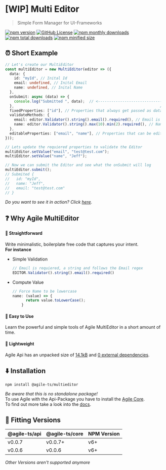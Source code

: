 # [WIP] Multi Editor

> Simple Form Manager for UI-Frameworks

<a href="https://npm.im/@agile-ts/multieditor">
  <img src="https://img.shields.io/npm/v/@agile-ts/multieditor.svg" alt="npm version"></a>
 <a href="https://github.com/agile-ts/agile">
  <img src="https://img.shields.io/github/license/agile-ts/agile.svg" alt="GitHub License"></a>
<a href="https://npm.im/@agile-ts/multieditor">
  <img src="https://img.shields.io/npm/dm/@agile-ts/multieditor.svg" alt="npm monthly downloads"></a>
<a href="https://npm.im/@agile-ts/multieditor">
  <img src="https://img.shields.io/npm/dt/@agile-ts/multieditor.svg" alt="npm total downloads"></a>
<a href="https://npm.im/@agile-ts/multieditor">
  <img src="https://img.shields.io/bundlephobia/min/@agile-ts/multieditor.svg" alt="npm minified size"></a>
  
## ⏰ Short Example
```ts
// Let's create our MultiEditor
const multiEditor = new MultiEditor(editor => ({
  data: {
    id: "myId", // Inital Id
    email: undefined, // Inital Email
    name: undefined, // Inital Name
  },
  onSubmit: async (data) => {
    console.log("Submitted ", data);  // <-------------------------------------------    
  },                                                                  //            |
  fixedProperties: ["id"], // Properties that always get passed as data into the onSubmit function
  validateMethods: {
    email: editor.Validator().string().email().required(), // Email is requiered, a string and follows the Email regex
    name: editor.Validator().string().max(10).min(2).required(), // Name is required, a string, has to be shorter than 10 and longer than 2 chars
  },
  editableProperties: ["email", "name"], // Properties that can be edited
}));

// Lets update the requiered properties to validate the Editor
multiEditor.setValue("email", "test@test.com");
multiEditor.setValue("name", "Jeff");

// Now we can submit the Editor and see what the onSubmit will log
multiEditor.submit();
// Submited {
//   id: "myId",
//   name: "Jeff",
//   email: "test@test.com"
// }
```
_Do you want to see it in action? Click [here](https://codesandbox.io/s/multieditor-yxt4x)._

## ❓ Why Agile MultiEditor

#### 🚅 Straightforward
Write minimalistic, boilerplate free code that captures your intent. <br />
**For instance**
- Simple Validation
  ```ts
  // Email is requiered, a string and follows the Email regex
  EDITOR.Validator().string().email().required()
  ```
- Compute Value
  ```ts
  // Force Name to be lowercase
  name: (value) => {
        return value.toLowerCase();
      }
  ```

#### 🎯 Easy to Use
Learn the powerful and simple tools of Agile MultiEditor in a short amount of time.

#### 🍃 Lightweight
Agile Api has an unpacked size of [14.1kB](https://bundlephobia.com/result?p=@agile-ts/multieditor@0.0.6)
and [0 external dependencies](https://www.npmjs.com/package/@agile-ts/multieditor).

## ⬇️ Installation
```
npm install @agile-ts/multieditor
```
_Be aware that this is no standalone package!_ <br />
To use Agile with the Api-Package you have to install the [Agile Core](https://www.npmjs.com/package/@agile-ts/core). <br />
To find out more take a look into the [docs](https://www.agile-ts.org/docs).
  
  
## 🔑 Fitting Versions
| @agile-ts/api   | @agile-ts/core          | NPM Version              | 
| --------------- | ----------------------- | ------------------------ | 
| v0.0.7          | v0.0.7+                 | v6+                      | 
| v0.0.6          | v0.0.6                  | v6+                      | 
_Other Versions aren't supported anymore_
